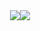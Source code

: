 <!--
**JKW8357/JKW8357** is a ✨ _special_ ✨ repository because its `README.md` (this file) appears on your GitHub profile.

Here are some ideas to get you started:

- 🔭 I’m currently working on ...
- 🌱 I’m currently learning ...
- 👯 I’m looking to collaborate on ...
- 🤔 I’m looking for help with ...
- 💬 Ask me about ...
- 📫 How to reach me: ...
- 😄 Pronouns: ...
- ⚡ Fun fact: ...
-->

<div style="display: flex; justify-content: center; align-items: center;">
    <img src="http://mazassumnida.wtf/api/v2/generate_badge?boj=jkw8357"/>
    <img src="http://mazandi.herokuapp.com/api?handle=jkw8357&theme=warm"/>
</div>
